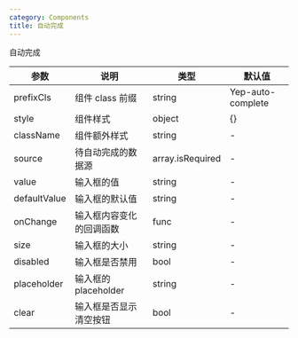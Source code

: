 ```yaml
---
category: Components
title: 自动完成
---
```


自动完成

<DEMO>

| 参数         | 说明                     | 类型             | 默认值            |
| ------------ | ------------------------ | ---------------- | ----------------- |
| prefixCls    | 组件 class 前缀          | string           | Yep-auto-complete |
| style        | 组件样式                 | object           | {}                |
| className    | 组件额外样式             | string           | -                 |
| source       | 待自动完成的数据源       | array.isRequired | -                 |
| value        | 输入框的值               | string           | -                 |
| defaultValue | 输入框的默认值           | string           | -                 |
| onChange     | 输入框内容变化的回调函数 | func             | -                 |
| size         | 输入框的大小             | string           | -                 |
| disabled     | 输入框是否禁用           | bool             | -                 |
| placeholder  | 输入框的 placeholder     | string           | -                 |
| clear        | 输入框是否显示清空按钮   | bool             | -                 |
